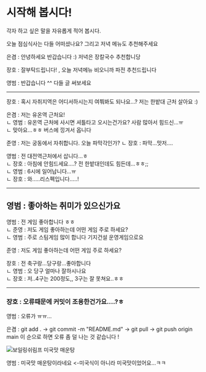 # 시작해 봅시다!
각자 하고 싶은 말을 자유롭게 적어 봅시다.

오늘 점심식사는 다들 어떠셨나요? 그리고 저녁 메뉴도 추천해주세요

은겸 : 안녕하세요 반갑습니다 :) 저녁은 장칼국수 추천합니당

장호 : 잘부탁드립니다! , 오늘 저녁메뉴 비오니까 파전 추천드립니다

영범 : 반갑습니다 ^^ 다들 글 써보세요

---
장호 : 혹시 자취지역은 어디서하시는지 여쭤봐도 되나요...? 
       저는 한밭대 근처 살아요 :)

은겸 : 저는 유온역 근처요!
        <br>ㄴ 영범 : 유온역 근처에 사시면 셔틀타고 오시는건가요? 사람 많아서 힘드신...ㅠ
        <br>ㄴ 맞아요...ㅎㅎ 버스에 낑겨서 옵니다

준영 : 저는 궁동에서 자취합니다. 오늘 파막각인가?
        ㄴ 장호 : 파막...맛저....

영범 : 전 대전역근처에서 삽니다...ㅎ
        <br>ㄴ 장호 : 아침에 안힘드세요....? 전 한밭대인데도 힘든데...ㅎㅎ;;
                <br> ㄴ 영범 : 6시에 일어납니다...ㅠ
                <br> ㄴ 장호 : 와.....리스펙입니다.....!

---
## 영범 : 좋아하는 취미가 있으신가요
영범 : 전 게임 좋아합니다 ㅎㅎ
<br> ㄴ 준영 : 저도 게임 좋아하는데 어떤 게임 주로 하세요?
<br> ㄴ 영범 : 주로 스팀게임 많이 합니다 기지건설 운영게임으로요


준영 : 저도 게임 좋아하는데 어떤 게임 주로 하세요?


장호 : 전 축구랑...당구랑...좋아합니다
        <br> ㄴ 영범 : 오 당구 얼마나 잘하시나요
        <br> ㄴ 장호 : 저..4구는 200정도,, 3구는 잘 못쳐요..ㅎㅎ 

---
### 장호 : 오류때문에 커밋이 조용한건가요....?ㅎ

영범 : 오류가 ㅠㅠ...

은겸 : git add . -> git commit -m "README.md" -> git pull -> git push origin main 이 순으로 하면 오류 좀 덜 나는 것 같습니다 !

![보일링쉬림프 미국맛 매운탕](https://naverpa-phinf.pstatic.net/MjAyMjExMzBfMjU5/MDAxNjY5ODAwODk2OTY3._UZCA3eSCURy7aiThgKdjQFE8JJD624CC2w22w-tGjQg.sDPD-CiQ1lZT4TkgGeT7xdxswNZmtqmWWypqH0oRDgsg.JPEG/84561651_16698008969573291072031956060306.jpg)

영범 : 미국맛 매운탕이라네요 <-미국식이 아니라 미국맛이었어요...ㅋㅋ
